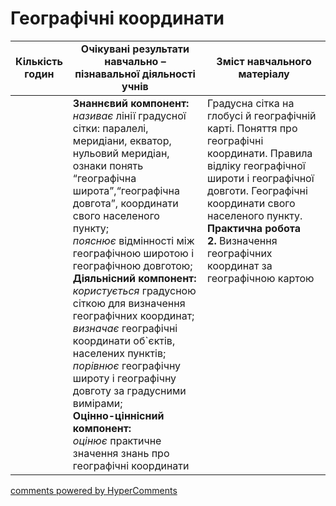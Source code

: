 <div id="hypercomments_widget" class="js-hypercomments-widget invisible"></div>

# Географічні координати

<table>
  <tr>
    <td width="10%" align="center"><b>Кількість годин</b></td>  
    <td width="45%" align="center"><b>Очікувані  результати  навчально – пізнавальної  діяльності  учнів</b></td>
    <td width="45%" align="center"><b>Зміст навчального матеріалу</b></td>
  </tr>
<tbody>
  <tr>
  	<td width="10%" style="vertical-align:top !important;"></td>
  	<td width="45%" style="vertical-align:top !important;">
  	<b>Знаннєвий компонент:</b><br>
    <i>називає</i> лінії градусної сітки: паралелі, меридіани, екватор, нульовий меридіан, ознаки понять <q>географічна широта</q>,<q>географічна довгота</q>, координати свого населеного пункту; <br>
    <i>пояснює</i> відмінності між географічною широтою і географічною довготою;<br>
    <b>Діяльнісний компонент:</b><br>
    <i>користується</i> градусною сіткою для визначення географічних координат;<br>
    <i>визначає</i> географічні координати об`єктів, населених пунктів;<br>
    <i>порівнює</i> географічну широту і географічну довготу за градусними вимірами;<br>
    <b>Оцінно-ціннісний компонент:</b><br>
    <i>оцінює</i> практичне значення знань про географічні  координати<br>
</td>
    <td width="45%" style="vertical-align:top !important;">
    Градусна сітка на глобусі й географічній карті. Поняття про географічні координати. Правила відліку географічної широти і географічної довготи. Географічні координати свого населеного пункту.<br>
    <b>Практична робота<br>2.</b> Визначення географічних координат за географічною картою<br>
</td>
  </tr>
</tbody>
</table>

<div class="js-hypercomments-container">
<a href="http://hypercomments.com" class="hc-link" title="comments widget">comments powered by HyperComments</a>
</div>